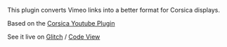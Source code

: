 This plugin converts Vimeo links into a better format for Corsica displays.

Based on the [Corsica Youtube Plugin](http://github.com/mythmon/corsica-youtube)

See it live on [Glitch](https://corsica-vimeo.glitch.me/) / [Code View]((https://glitch.com/edit/#!/corsica-vimeo))
